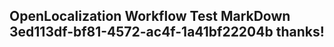 <properties
ms.topic="hero-topic"
ms.test1="hero-topic"
ms.test2="test"/>

## OpenLocalization Workflow Test MarkDown 3ed113df-bf81-4572-ac4f-1a41bf22204b thanks!
